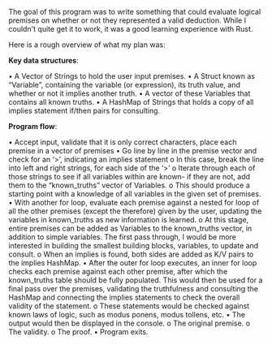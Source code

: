 The goal of this program was to write something that could evaluate logical premises on whether or not they represented a valid deduction. While I couldn't quite get it to work, it was a good learning experience with Rust.

Here is a rough overview of what my plan was:

**Key data structures**:

•	A Vector of Strings to hold the user input premises.
•	A Struct known as “Variable”, containing the variable (or expression), its truth value, and whether or not it implies another truth.
•	A vector of these Variables that contains all known truths.
•	A HashMap of Strings that holds a copy of all implies statement if/then pairs for consulting.

**Program flow**:

•	Accept input, validate that it is only correct characters, place each premise in a vector of premises
•	Go line by line in the premise vector and check for an ‘>’, indicating an implies statement
o	In this case, break the line into left and right strings, for each side of the ‘>’
o	Iterate through each of those strings to see if all variables within are known- if they are not, add them to the “known_truths” vector of Variables.
o	This should produce a starting point with a knowledge of all variables in the given set of premises.
•	With another for loop, evaluate each premise against a nested for loop of all the other premises (except the therefore) given by the user, updating the variables in known_truths as new information is learned.
o	At this stage, entire premises can be added as Variables to the known_truths vector, in addition to simple variables. The first pass through, I would be more interested in building the smallest building blocks, variables, to update and consult.
o	When an implies is found, both sides are added as K/V pairs to the implies HashMap.
•	After the outer for loop executes, an inner for loop checks each premise against each other premise, after which the known_truths table should be fully populated. This would then be used for a final pass over the premises, validating the truthfulness and consulting the HashMap and connecting the implies statements to check the overall validity of the statement.
o	These statements would be checked against known laws of logic, such as modus ponens, modus tollens, etc.
•	The output would then be displayed in the console.
o	The original premise.
o	The validity.
o	The proof.
•	Program exits.
